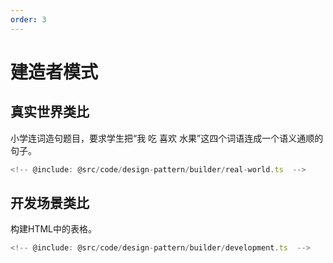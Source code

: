 ```yaml
---
order: 3
---
```

# 建造者模式

## 真实世界类比

小学连词造句题目，要求学生把“我 吃 喜欢 水果”这四个词语连成一个语义通顺的句子。

```ts
<!-- @include: @src/code/design-pattern/builder/real-world.ts  -->
```

## 开发场景类比

构建HTML中的表格。

```ts
<!-- @include: @src/code/design-pattern/builder/development.ts  -->
```
